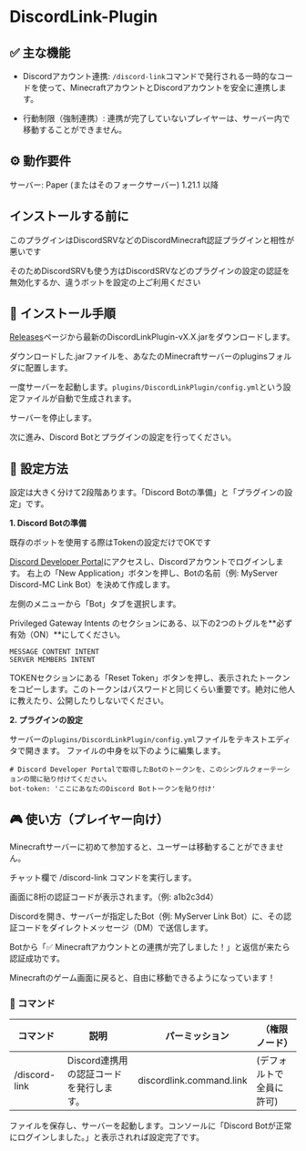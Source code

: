 # DiscordLink-Plugin

## ✅ 主な機能
- Discordアカウント連携: `/discord-link`コマンドで発行される一時的なコードを使って、MinecraftアカウントとDiscordアカウントを安全に連携します。
  
- 行動制限（強制連携）: 連携が完了していないプレイヤーは、サーバー内で移動することができません。


## ⚙️ 動作要件
サーバー: Paper (またはそのフォークサーバー) 1.21.1 以降


## インストールする前に

このプラグインはDiscordSRVなどのDiscordMinecraft認証プラグインと相性が悪いです

そのためDiscordSRVも使う方はDiscordSRVなどのプラグインの設定の認証を無効化するか、違うボットを設定の上ご利用ください

## 🚀 インストール手順
[Releases](https://github.com/da-wa33/DiscordLink-Plugin/releases/latest)ページから最新のDiscordLinkPlugin-vX.X.jarをダウンロードします。

ダウンロードした.jarファイルを、あなたのMinecraftサーバーのpluginsフォルダに配置します。

一度サーバーを起動します。`plugins/DiscordLinkPlugin/config.yml`という設定ファイルが自動で生成されます。

サーバーを停止します。

次に進み、Discord Botとプラグインの設定を行ってください。


## 🔧 設定方法
設定は大きく分けて2段階あります。「Discord Botの準備」と「プラグインの設定」です。

**1. Discord Botの準備**

既存のボットを使用する際はTokenの設定だけでOKです

[Discord Developer Portal](https://discord.com/developers/applications)にアクセスし、Discordアカウントでログインします。
右上の「New Application」ボタンを押し、Botの名前（例: MyServer Discord-MC Link Bot）を決めて作成します。

左側のメニューから「Bot」タブを選択します。

Privileged Gateway Intents のセクションにある、以下の2つのトグルを**必ず有効（ON）**にしてください。
```
MESSAGE CONTENT INTENT
SERVER MEMBERS INTENT
```
TOKENセクションにある「Reset Token」ボタンを押し、表示されたトークンをコピーします。このトークンはパスワードと同じくらい重要です。絶対に他人に教えたり、公開したりしないでください。

**2. プラグインの設定**

サーバーの`plugins/DiscordLinkPlugin/config.yml`ファイルをテキストエディタで開きます。
ファイルの中身を以下のように編集します。

```
# Discord Developer Portalで取得したBotのトークンを、このシングルクォーテーションの間に貼り付けてください。
bot-token: 'ここにあなたのDiscord Botトークンを貼り付け'
```

## 🎮 使い方（プレイヤー向け）
Minecraftサーバーに初めて参加すると、ユーザーは移動することができません。

チャット欄で /discord-link コマンドを実行します。

画面に8桁の認証コードが表示されます。（例: a1b2c3d4）

Discordを開き、サーバーが指定したBot（例: MyServer Link Bot）に、その認証コードをダイレクトメッセージ（DM）で送信します。

Botから「✅ Minecraftアカウントとの連携が完了しました！」と返信が来たら認証成功です。

Minecraftのゲーム画面に戻ると、自由に移動できるようになっています！

### 📝 コマンド

|コマンド | 説明	|　パーミッション |（権限ノード） |
|--------|------|----------------|------------|
| /discord-link |	Discord連携用の認証コードを発行します。 | discordlink.command.link  | (デフォルトで全員に許可) |


ファイルを保存し、サーバーを起動します。コンソールに「Discord Botが正常にログインしました。」と表示されれば設定完了です。
